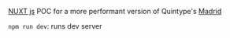 [NUXT js](https://nuxtjs.org/) POC for a more performant version of Quintype's [Madrid](https://github.com/quintype/madrid)

`npm run dev`: runs dev server